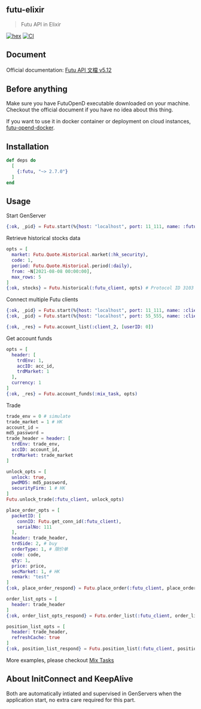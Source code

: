 ## futu-elixir
> Futu API in Elixir

[![hex](https://img.shields.io/hexpm/v/futu.svg)](https://hex.pm/packages/futu)
[![CI](https://github.com/lok0613/futu-elixir/actions/workflows/ci.yml/badge.svg?branch=master)](https://github.com/lok0613/futu-elixir/actions/workflows/ci.yml)

## Document
Official documentation: [Futu API 文檔 v5.12](https://openapi.futunn.com/futu-api-doc/)

## Before anything
Make sure you have FutuOpenD executable downloaded on your machine.
Checkout the official document if you have no idea about this thing.

If you want to use it in docker container or deployment on cloud instances, [futu-opend-docker](https://github.com/lok0613/futu-opend-docker).

## Installation
```elixir
def deps do
  [
    {:futu, "~> 2.7.0"}
  ]
end
```

## Usage

Start GenServer
```elixir
{:ok, _pid} = Futu.start(%{host: "localhost", port: 11_111, name: :futu_client})
```

Retrieve historical stocks data
```elixir
opts = [
  market: Futu.Quote.Historical.market(:hk_security),
  code: 1,
  period: Futu.Quote.Historical.period(:daily),
  from: ~N[2021-08-08 00:00:00],
  max_rows: 5
]
{:ok, stocks} = Futu.historical(:futu_client, opts) # Protocol ID 3103
```

Connect multiple Futu clients
```elixir
{:ok, _pid} = Futu.start(%{host: "localhost", port: 11_111, name: :client_1})
{:ok, _pid} = Futu.start(%{host: "localhost", port: 55_555, name: :client_2})

{:ok, _res} = Futu.account_list(:client_2, [userID: 0])
```

Get account funds
```elixir
opts = [
  header: [
    trdEnv: 1,
    accID: acc_id,
    trdMarket: 1
  ],
  currency: 1
]
{:ok, _res} = Futu.account_funds(:mix_task, opts)
```

Trade
```elixir
trade_env = 0 # simulate
trade_market = 1 # HK
account_id =
md5_password =
trade_header = header: [
  trdEnv: trade_env,
  accID: account_id,
  trdMarket: trade_market
]

unlock_opts = [
  unlock: true,
  pwdMD5: md5_password,
  securityFirm: 1 # HK
]
Futu.unlock_trade(:futu_client, unlock_opts)

place_order_opts = [
  packetID: [
    connID: Futu.get_conn_id(:futu_client),
    serialNo: 111
  ],
  header: trade_header,
  trdSide: 2, # buy
  orderType: 1, # 限价单
  code: code,
  qty: 1,
  price: price,
  secMarket: 1, # HK
  remark: "test"
]
{:ok, place_order_respond} = Futu.place_order(:futu_client, place_order_opts)

order_list_opts = [
  header: trade_header
]
{:ok, order_list_opts_respond} = Futu.order_list(:futu_client, order_list_opts)

position_list_opts = [
  header: trade_header,
  refreshCache: true
]
{:ok, position_list_respond} = Futu.position_list(:futu_client, position_list_opts)
```

More examples, please checkout [Mix Tasks](https://github.com/lok0613/futu-elixir/tree/master/lib/mix)

## About InitConnect and KeepAlive
Both are automatically intiated and supervised in GenServers when the application start, no extra care required for this part.
